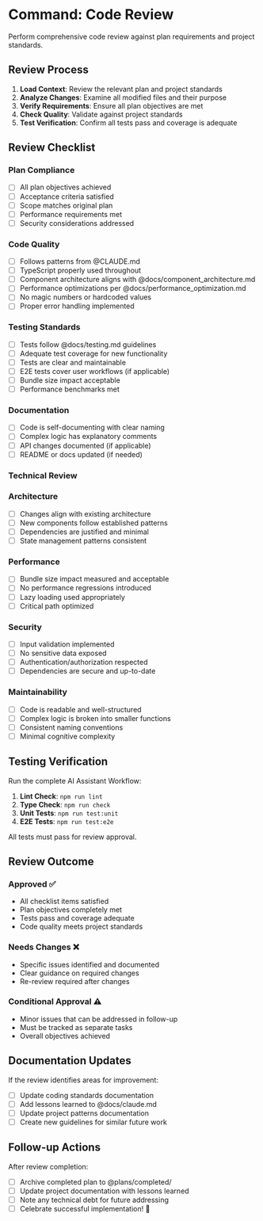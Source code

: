 # Command: Code Review

Perform comprehensive code review against plan requirements and project standards.

## Review Process

1. **Load Context**: Review the relevant plan and project standards
2. **Analyze Changes**: Examine all modified files and their purpose
3. **Verify Requirements**: Ensure all plan objectives are met
4. **Check Quality**: Validate against project standards
5. **Test Verification**: Confirm all tests pass and coverage is adequate

## Review Checklist

### Plan Compliance

- [ ] All plan objectives achieved
- [ ] Acceptance criteria satisfied
- [ ] Scope matches original plan
- [ ] Performance requirements met
- [ ] Security considerations addressed

### Code Quality

- [ ] Follows patterns from @CLAUDE.md
- [ ] TypeScript properly used throughout
- [ ] Component architecture aligns with @docs/component_architecture.md
- [ ] Performance optimizations per @docs/performance_optimization.md
- [ ] No magic numbers or hardcoded values
- [ ] Proper error handling implemented

### Testing Standards

- [ ] Tests follow @docs/testing.md guidelines
- [ ] Adequate test coverage for new functionality
- [ ] Tests are clear and maintainable
- [ ] E2E tests cover user workflows (if applicable)
- [ ] Bundle size impact acceptable
- [ ] Performance benchmarks met

### Documentation

- [ ] Code is self-documenting with clear naming
- [ ] Complex logic has explanatory comments
- [ ] API changes documented (if applicable)
- [ ] README or docs updated (if needed)

### Technical Review

### Architecture

- [ ] Changes align with existing architecture
- [ ] New components follow established patterns
- [ ] Dependencies are justified and minimal
- [ ] State management patterns consistent

### Performance

- [ ] Bundle size impact measured and acceptable
- [ ] No performance regressions introduced
- [ ] Lazy loading used appropriately
- [ ] Critical path optimized

### Security

- [ ] Input validation implemented
- [ ] No sensitive data exposed
- [ ] Authentication/authorization respected
- [ ] Dependencies are secure and up-to-date

### Maintainability

- [ ] Code is readable and well-structured
- [ ] Complex logic is broken into smaller functions
- [ ] Consistent naming conventions
- [ ] Minimal cognitive complexity

## Testing Verification

Run the complete AI Assistant Workflow:

1. **Lint Check**: `npm run lint`
2. **Type Check**: `npm run check`
3. **Unit Tests**: `npm run test:unit`
4. **E2E Tests**: `npm run test:e2e`

All tests must pass for review approval.

## Review Outcome

### Approved ✅

- All checklist items satisfied
- Plan objectives completely met
- Tests pass and coverage adequate
- Code quality meets project standards

### Needs Changes ❌

- Specific issues identified and documented
- Clear guidance on required changes
- Re-review required after changes

### Conditional Approval ⚠️

- Minor issues that can be addressed in follow-up
- Must be tracked as separate tasks
- Overall objectives achieved

## Documentation Updates

If the review identifies areas for improvement:

- [ ] Update coding standards documentation
- [ ] Add lessons learned to @docs/claude.md
- [ ] Update project patterns documentation
- [ ] Create new guidelines for similar future work

## Follow-up Actions

After review completion:

- [ ] Archive completed plan to @plans/completed/
- [ ] Update project documentation with lessons learned
- [ ] Note any technical debt for future addressing
- [ ] Celebrate successful implementation! 🎉

